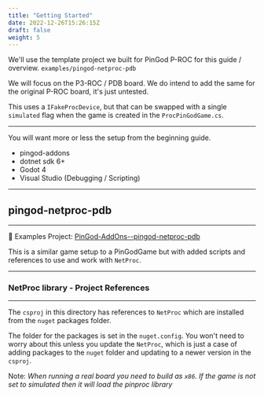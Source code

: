 ```yaml
---
title: "Getting Started"
date: 2022-12-26T15:26:15Z
draft: false
weight: 5
---
```


We'll use the template project we built for PinGod P-ROC for this guide / overview. `examples/pingod-netproc-pdb`

We will focus on the P3-ROC / PDB board. We do intend to add the same for the original P-ROC board, it's just untested.

This uses a `IFakeProcDevice`, but that can be swapped with a single `simulated` flag when the game is created in the `ProcPinGodGame.cs`.

---

You will want more or less the setup from the beginning guide.

- pingod-addons
- dotnet sdk 6+
- Godot 4
- Visual Studio (Debugging / Scripting)

---
## pingod-netproc-pdb
---

🔗 Examples Project: [PinGod-AddOns--pingod-netproc-pdb](https://github.com/FlippingFlips/pingod-addons/examples/pingod-netproc-pdb)

This is a similar game setup to a PinGodGame but with added scripts and references to use and work with `NetProc`.

---
### NetProc library - Project References
---

The `csproj` in this directory has references to `NetProc` which are installed from the `nuget` packages folder. 

The folder for the packages is set in the `nuget.config`. You won't need to worry about this unless you update the `NetProc`, which is just a case of adding packages to the `nuget` folder and updating to a newer version in the `csproj`.

Note: *When running a real board you need to build as `x86`. If the game is not set to simulated then it will load the pinproc library*
